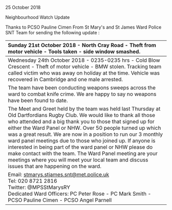 25 October 2018

Neighbourhood Watch Update

Thanks to PCSO Pauline Cimen From St Mary's and St James Ward Police SNT Team for sending the following update :

| Sunday 21st October 2018 - North Cray Road - Theft from motor vehicle - Tools taken - side window smashed.                                                                                                                                                                                                                                                                                                                                                                                                                                                                                                   |
| :----------------------------------------------------------------------------------------------------------------------------------------------------------------------------------------------------------------------------------------------------------------------------------------------------------------------------------------------------------------------------------------------------------------------------------------------------------------------------------------------------------------------------------------------------------------------------------------------------------- |
| Wednesday 24th October 2018 - 0235-0235 hrs - Cold Blow Crescent - Theft of motor vehicle - BMW stolen. Tracking team called victim who was away on holiday at the time. Vehicle was recovered in Cambridge and one male arrested.                                                                                                                                                                                                                                                                                                                                                                           |
| The team have been conducting weapons sweeps across the ward to combat knife crime. We are happy to say no weapons have been found to date.                                                                                                                                                                                                                                                                                                                                                                                                                                                                  |
| The Meet and Greet held by the team was held last Thursday at Old Dartfordians Rugby Club. We would like to thank all those who attended and a big thank you to those that signed up for either the Ward Panel or NHW. Over 50 people turned up which was a great result. We are now in a position to run our 3 monthly ward panel meetings due to those who joined up. If anyone is interested in being part of the ward panel or NHW please do make contact with the team. The Ward Panel meeting are your meetings where you will meet your local team and discuss issues that are happening on the ward. |
| Email: stmarys.stjames.snt@met.police.uk <br>Tel: 020 8721 2816 <br>Twitter: @MPSStMarysRY <br>Dedicated Ward Officers: PC Peter Rose - PC Mark Smith - PCSO Pauline Cimen - PCSO Angel Parnell                                                                                                                                                                                                                                                                                                                                                                                                              |
